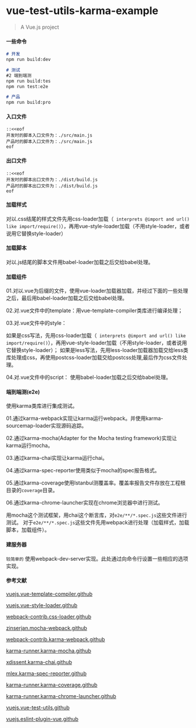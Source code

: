 # vue-test-utils-karma-example

> A Vue.js project


#### 一些命令
```md
# 开发
npm run build:dev

# 测试
#2 端到端测
npm run build:tes
npm run test:e2e

# 产品
npm run build:pro

```

#### 入口文件
```
::<<eof
开发时的脚本入口文件为：./src/main.js
产品时的脚本入口文件为：./src/main.js
eof
```

#### 出口文件
```
::<<eof
开发时的脚本出口文件为：./dist/build.js
产品时的脚本出口文件为：./dist/build.js
eof
```

#### 加载样式

对以.css结尾的样式文件先用css-loader加载（` interprets @import and url() like import/require()`），再用vue-style-loader加载（不用style-loader，或者说用它替换style-loader）

#### 加载脚本

对以.js结尾的脚本文件用babel-loader加载之后交给babel处理。

#### 加载组件

01.对以.vue为后缀的文件，使用vue-loader加载器加载，并经过下面的一些处理之后，最后用babel-loader加载之后交给babel处理。

02.对.vue文件中的template：用vue-template-compiler类库进行编译处理；

03.对.vue文件中的style：

如果是css写法，先用css-loader加载（` interprets @import and url() like import/require()`），再用vue-style-loader加载（不用style-loader，或者说用它替换style-loader）；
如果是less写法，先用less-loader加载器加载交给less类库处理成css，再使用postcss-loader加载交给postcss处理,最后作为css文件处理。

04.对.vue文件中的script：
使用babel-loader加载之后交给babel处理。



#### 端到端测(e2e)

使用karma类库进行集成测试。

01.通过karma-webpack实现让karma运行webpack。并使用karma-sourcemap-loader实现源码追踪。

02.通过karma-mocha(Adapter for the Mocha testing framework)实现让karma运行mocha。

03.通过karma-chai实现让karma运行chai。

04.通过karma-spec-reporter使用类似于mocha的spec报告格式。

05.通过karma-coverage使用Istanbul测覆盖率。覆盖率报告文件存放在工程根目录的`coverage`目录。

06.通过karma-chrome-launcher实现在chrome浏览器中进行测试。

用mocha这个测试框架，用chai这个断言库，对`e2e/**/*.spec.js`这些文件进行测试。
对于`e2e/**/*.spec.js`这些文件先用webpack进行处理（加载样式，加载脚本，加载组件）。

#### 建服务器

`较简单的` 使用webpack-dev-server实现。此处通过向命令行设置一些相应的选项实现。


#### 参考文献

[vuejs.vue-template-compiler.github](https://github.com/vuejs/vue/tree/dev/packages/vue-template-compiler)

[vuejs.vue-style-loader.github](https://github.com/vuejs/vue-style-loader)

[webpack-contrib.css-loader.github](https://github.com/webpack-contrib/css-loader)

[zinserjan.mocha-webpack.github](https://github.com/zinserjan/mocha-webpack)

[webpack-contrib.karma-webpack.github](https://github.com/webpack-contrib/karma-webpack)

[karma-runner.karma-mocha.github](https://github.com/karma-runner/karma-mocha)

[xdissent.karma-chai.github](https://github.com/xdissent/karma-chai)

[mlex.karma-spec-reporter.github](https://github.com/mlex/karma-spec-reporter)

[karma-runner.karma-coverage.github](https://github.com/karma-runner/karma-coverage)

[karma-runner.karma-chrome-launcher.github](https://github.com/karma-runner/karma-chrome-launcher)

[vuejs.vue-test-utils.github](https://github.com/vuejs/vue-test-utils)

[vuejs.eslint-plugin-vue.github](https://github.com/vuejs/eslint-plugin-vue)